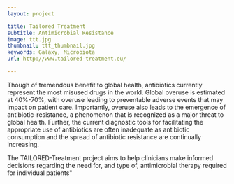 ```yaml
---
layout: project

title: Tailored Treatment
subtitle: Antimicrobial Resistance
image: ttt.jpg
thumbnail: ttt_thumbnail.jpg
keywords: Galaxy, Microbiota
url: http://www.tailored-treatment.eu/

---
```


Though of tremendous benefit to global health, antibiotics currently represent the most misused drugs in the world. Global overuse is estimated at 40%-70%, with overuse leading to preventable adverse events that may impact on patient care. Importantly, overuse also leads to the emergence of antibiotic-resistance, a phenomenon that is recognized as a major threat to global health. Further, the current diagnostic tools for facilitating the appropriate use of antibiotics are often inadequate as antibiotic consumption and the spread of antibiotic resistance are continually increasing.


The TAILORED-Treatment project aims to help clinicians make informed decisions regarding the need for, and type of, antimicrobial therapy required for individual patients"

